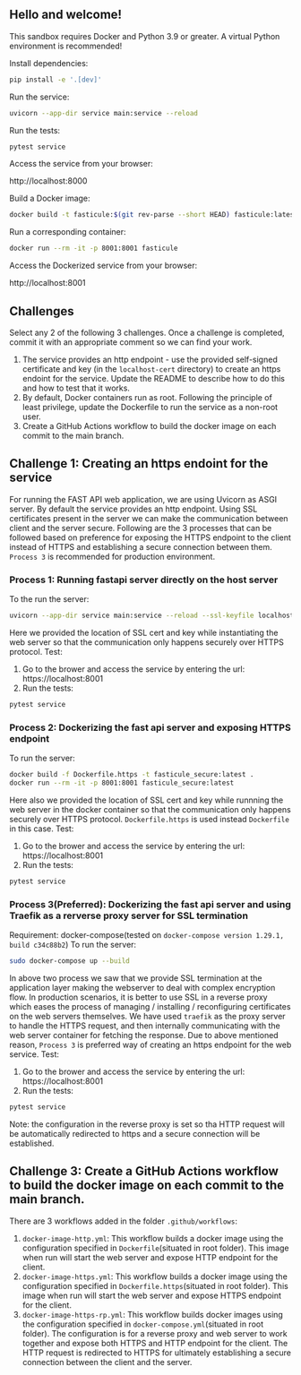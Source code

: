 ## Hello and welcome!

This sandbox requires Docker and Python 3.9 or greater. A virtual Python environment is recommended!

Install dependencies:
```bash
pip install -e '.[dev]'
```
Run the service:
```bash
uvicorn --app-dir service main:service --reload
```
Run the tests:
```bash
pytest service
```
Access the service from your browser:

http://localhost:8000

Build a Docker image:
```bash
docker build -t fasticule:$(git rev-parse --short HEAD) fasticule:latest .
```
Run a corresponding container:
```bash
docker run --rm -it -p 8001:8001 fasticule
```
Access the Dockerized service from your browser:

http://localhost:8001

## Challenges

Select any 2 of the following 3 challenges. Once a challenge is completed, commit it with an appropriate comment so we can find your work. 

1. The service provides an http endpoint - use the provided self-signed certificate and key (in the `localhost-cert` directory) to create an https endoint for the service. Update the README to describe how to do this and how to test that it works.
1. By default, Docker containers run as root. Following the principle of least privilege, update the Dockerfile to run the service as a non-root user. 
1. Create a GitHub Actions workflow to build the docker image on each commit to the main branch.

## Challenge 1: Creating an https endoint for the service

For running the FAST API web application, we are using Uvicorn as ASGI server. By default the service provides an http endpoint. Using SSL certificates present in the server we can make the communication between client and the server secure. Following are the 3 processes that can be followed based on preference for exposing the HTTPS endpoint to the client instead of HTTPS and establishing a secure connection between them. `Process 3` is recommended for production environment.

### Process 1: Running fastapi server directly on the host server
To the run the server:
```bash
uvicorn --app-dir service main:service --reload --ssl-keyfile localhost-cert/key.pem --ssl-certfile localhost-cert/cert.pem
```
Here we provided the location of SSL cert and key while instantiating the web server so that the communication only happens securely over HTTPS protocol.
Test:
1. Go to the brower and access the service by entering the url: https://localhost:8001
2. Run the tests: 
```bash
pytest service
```

### Process 2: Dockerizing the fast api server and exposing HTTPS endpoint
To run the server:
```bash
docker build -f Dockerfile.https -t fasticule_secure:latest .
docker run --rm -it -p 8001:8001 fasticule_secure:latest
```
Here also we provided the location of SSL cert and key while runnning the web server in the docker container so that the communication only happens securely over HTTPS protocol. `Dockerfile.https` is used instead `Dockerfile` in this case.
Test:
1. Go to the brower and access the service by entering the url: https://localhost:8001
2. Run the tests: 
```bash
pytest service
```

### Process 3(Preferred): Dockerizing the fast api server and using Traefik as a rerverse proxy server for SSL termination
Requirement: docker-compose(tested on `docker-compose version 1.29.1, build c34c88b2`)
To run the server:
```bash
sudo docker-compose up --build
```
In above two process we saw that we provide SSL termination at the application layer making the webserver to deal with complex encryption flow. In production scenarios, it is better to use SSL in a reverse proxy which eases the process of managing / installing / reconfiguring certificates on the web servers themselves. We have used `traefik` as the proxy server to handle the HTTPS request, and then internally communicating with the web server container for fetching the response.
Due to above mentioned reason, `Process 3` is preferred way of creating an https endpoint for the web service.
Test:
1. Go to the brower and access the service by entering the url: https://localhost:8001
2. Run the tests: 
```bash
pytest service
```
Note: the configuration in the reverse proxy is set so tha HTTP request will be automatically redirected to https and a secure connection will be established.


## Challenge 3: Create a GitHub Actions workflow to build the docker image on each commit to the main branch.
There are 3 workflows added in the folder `.github/workflows`:
1. `docker-image-http.yml`: This workflow builds a docker image using the configuration specified in `Dockerfile`(situated in root folder). This image when run will start the web server and expose HTTP endpoint for the client.  
1. `docker-image-https.yml`: This workflow builds a docker image using the configuration specified in `Dockerfile.https`(situated in root folder). This image when run will start the web server and expose HTTPS endpoint for the client.
1. `docker-image-https-rp.yml`: This workflow builds docker images using the configuration specified in `docker-compose.yml`(situated in root folder). The configuration is for a reverse proxy and web server to work together and expose both HTTPS and HTTP endpoint for the client. The HTTP request is redirected to HTTPS for ultimately establishing a secure connection between the client and the server.






